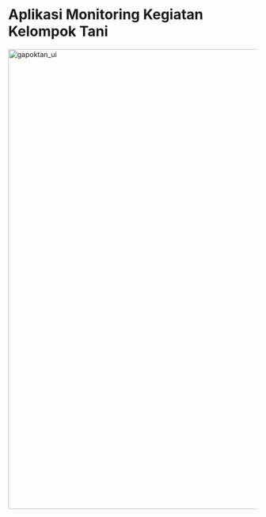 # Aplikasi Monitoring Kegiatan Kelompok Tani

<img width="928" alt="gapoktan_ui" src="https://github.com/rezka18/gapoktan-pbo-task/assets/92839224/4524a25e-96b7-4cb8-993b-df4efc4f33f8">
